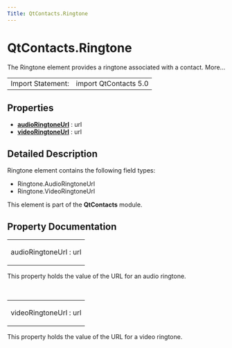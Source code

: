 ```yaml
---
Title: QtContacts.Ringtone
---
```


# QtContacts.Ringtone

<span class="subtitle"></span>
<!-- $$$Ringtone-brief -->
<p>The Ringtone element provides a ringtone associated with a contact. More...</p>
<!-- @@@Ringtone -->
<table class="alignedsummary">
<tr><td class="memItemLeft rightAlign topAlign"> Import Statement:</td><td class="memItemRight bottomAlign"> import QtContacts 5.0</td></tr></table><ul>
</ul>
<h2 id="properties">Properties</h2>
<ul>
<li class="fn"><b><b><a href="#audioRingtoneUrl-prop">audioRingtoneUrl</a></b></b> : url</li>
<li class="fn"><b><b><a href="#videoRingtoneUrl-prop">videoRingtoneUrl</a></b></b> : url</li>
</ul>
<!-- $$$Ringtone-description -->
<h2 id="details">Detailed Description</h2>
</p>
<p>Ringtone element contains the following field types:</p>
<ul>
<li>Ringtone.AudioRingtoneUrl</li>
<li>Ringtone.VideoRingtoneUrl</li>
</ul>
<p>This element is part of the <b>QtContacts</b> module.</p>
<!-- @@@Ringtone -->
<h2>Property Documentation</h2>
<!-- $$$audioRingtoneUrl -->
<table class="qmlname"><tr valign="top" id="audioRingtoneUrl-prop"><td class="tblQmlPropNode"><p><span class="name">audioRingtoneUrl</span> : <span class="type">url</span></p></td></tr></table><p>This property holds the value of the URL for an audio ringtone.</p>
<!-- @@@audioRingtoneUrl -->
<br/>
<!-- $$$videoRingtoneUrl -->
<table class="qmlname"><tr valign="top" id="videoRingtoneUrl-prop"><td class="tblQmlPropNode"><p><span class="name">videoRingtoneUrl</span> : <span class="type">url</span></p></td></tr></table><p>This property holds the value of the URL for a video ringtone.</p>
<!-- @@@videoRingtoneUrl -->
<br/>
